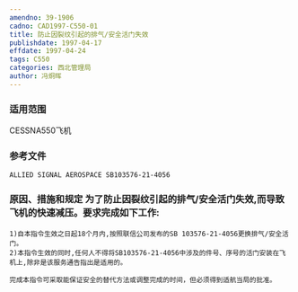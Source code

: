 ```yaml
---
amendno: 39-1906
cadno: CAD1997-C550-01
title: 防止因裂纹引起的排气/安全活门失效
publishdate: 1997-04-17
effdate: 1997-04-24
tags: C550
categories: 西北管理局
author: 冯炯晖
---
```


### 适用范围 
CESSNA550飞机

<!--more-->
### 参考文件
    ALLIED SIGNAL AEROSPACE SB103576-21-4056 

### 原因、措施和规定 为了防止因裂纹引起的排气/安全活门失效,而导致飞机的快速减压。要求完成如下工作: 
    1)自本指令生效之日起18个月内,按照联信公司发布的SB 103576-21-4056更换排气/安全活门。 
    2)本指令生效的同时,任何人不得将SB103576-21-4056中涉及的件号、序号的活门安装在飞机上,除非是该服务通告指出是适用的。 

    完成本指令可采取能保证安全的替代方法或调整完成的时间，但必须得到适航当局的批准。
